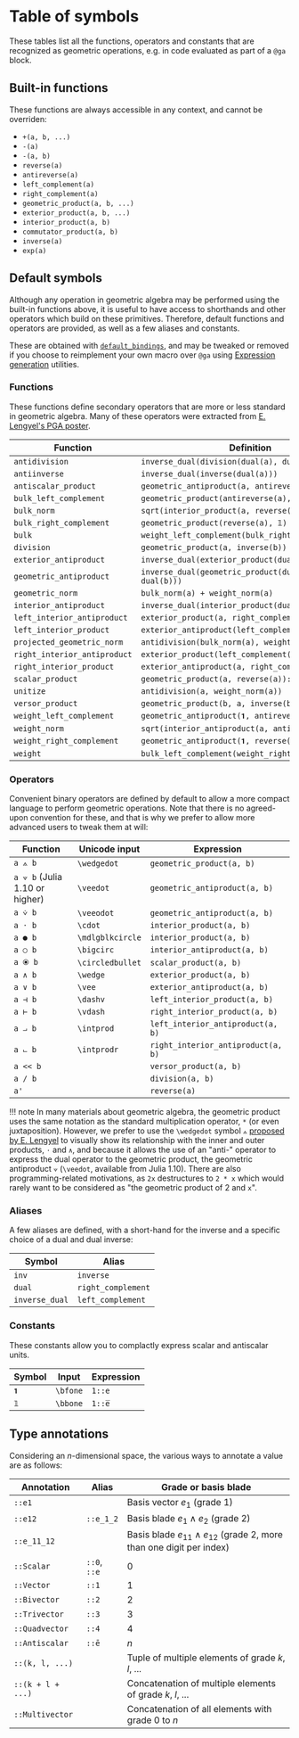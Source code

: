 # Table of symbols

These tables list all the functions, operators and constants that are recognized as geometric operations, e.g. in code evaluated as part of a `@ga` block.

## Built-in functions

These functions are always accessible in any context, and cannot be overriden:
- `+(a, b, ...)`
- `-(a)`
- `-(a, b)`
- `reverse(a)`
- `antireverse(a)`
- `left_complement(a)`
- `right_complement(a)`
- `geometric_product(a, b, ...)`
- `exterior_product(a, b, ...)`
- `interior_product(a, b)`
- `commutator_product(a, b)`
- `inverse(a)`
- `exp(a)`

## Default symbols

Although any operation in geometric algebra may be performed using the built-in functions above, it is useful to have access to shorthands and other operators which build on these primitives. Therefore, default functions and operators are provided, as well as a few aliases and constants.

These are obtained with [`default_bindings`](@ref), and may be tweaked or removed if you choose to reimplement your own macro over `@ga` using [Expression generation](@ref) utilities.

### Functions

These functions define secondary operators that are more or less standard in geometric algebra. Many of these operators were extracted from [E. Lengyel's PGA poster](http://projectivegeometricalgebra.org/projgeomalg.pdf).

| Function | Definition |
|---|---|
`antidivision` | `inverse_dual(division(dual(a), dual(b)))`
`antiinverse` | `inverse_dual(inverse(dual(a)))`
`antiscalar_product` | `geometric_antiproduct(a, antireverse(a))::e̅`
`bulk_left_complement` | `geometric_product(antireverse(a), 𝟙)`
`bulk_norm` | `sqrt(interior_product(a, reverse(a)))::e`
`bulk_right_complement` | `geometric_product(reverse(a), 𝟙)`
`bulk` | `weight_left_complement(bulk_right_complement(a))`
`division` | `geometric_product(a, inverse(b))`
`exterior_antiproduct` | `inverse_dual(exterior_product(dual(a), dual(b)))`
`geometric_antiproduct` | `inverse_dual(geometric_product(dual(a), dual(b)))`
`geometric_norm` | `bulk_norm(a) + weight_norm(a)`
`interior_antiproduct` | `inverse_dual(interior_product(dual(a), dual(b)))`
`left_interior_antiproduct` | `exterior_product(a, right_complement(b))`
`left_interior_product` | `exterior_antiproduct(left_complement(a), b)`
`projected_geometric_norm` | `antidivision(bulk_norm(a), weight_norm(a))`
`right_interior_antiproduct` | `exterior_product(left_complement(a), b)`
`right_interior_product` | `exterior_antiproduct(a, right_complement(b))`
`scalar_product` | `geometric_product(a, reverse(a))::Scalar`
`unitize` | `antidivision(a, weight_norm(a))`
`versor_product` | `geometric_product(b, a, inverse(b))`
`weight_left_complement` | `geometric_antiproduct(𝟏, antireverse(a))`
`weight_norm` | `sqrt(interior_antiproduct(a, antireverse(a)))::e̅`
`weight_right_complement` | `geometric_antiproduct(𝟏, reverse(a))`
`weight` | `bulk_left_complement(weight_right_complement(a))`

### Operators

Convenient binary operators are defined by default to allow a more compact language to perform geometric operations. Note that there is no agreed-upon convention for these, and that is why we prefer to allow more advanced users to tweak them at will:

| Function | Unicode input | Expression |
|---|---|---|
| `a ⟑ b` | `\wedgedot` | `geometric_product(a, b)`
| `a ⟇ b` (Julia 1.10 or higher) | `\veedot` | `geometric_antiproduct(a, b)`
| `a ⩒ b` | `\veeodot` | `geometric_antiproduct(a, b)`
| `a ⋅ b` | `\cdot` | `interior_product(a, b)`
| `a ● b` | `\mdlgblkcircle` | `interior_product(a, b)`
| `a ○ b` | `\bigcirc` | `interior_antiproduct(a, b)`
| `a ⦿ b` | `\circledbullet` | `scalar_product(a, b)`
| `a ∧ b` | `\wedge` | `exterior_product(a, b)`
| `a ∨ b` | `\vee` | `exterior_antiproduct(a, b)`
| `a ⊣ b` | `\dashv` | `left_interior_product(a, b)`
| `a ⊢ b` | `\vdash` | `right_interior_product(a, b)`
| `a ⨼ b` | `\intprod` | `left_interior_antiproduct(a, b)`
| `a ⨽ b` | `\intprodr` | `right_interior_antiproduct(a, b)`
| `a << b` | | `versor_product(a, b)`
| `a / b` | | `division(a, b)`
| `a'` | | `reverse(a)`

!!! note
    In many materials about geometric algebra, the geometric product uses the same notation as the standard multiplication operator, `*` (or even juxtaposition). However, we prefer to use the `\wedgedot` symbol `⟑` [proposed by E. Lengyel](https://terathon.com/blog/projective-geometric-algebra-done-right/) to visually show its relationship with the inner and outer products, `⋅` and `∧`, and because it allows the use of an "anti-" operator to express the dual operator to the geometric product, the geometric antiproduct `⟇` (`\veedot`, available from Julia 1.10).
    There are also programming-related motivations, as `2x` destructures to `2 * x` which would rarely want to be considered as "the geometric product of 2 and `x`".


### Aliases

A few aliases are defined, with a short-hand for the inverse and a specific choice of a dual and dual inverse:

| Symbol | Alias |
|---|---|
| `inv` | `inverse`
| `dual` | `right_complement`
| `inverse_dual` | `left_complement`

### Constants

These constants allow you to complactly express scalar and antiscalar units.

| Symbol | Input | Expression |
|---|---|---|
| `𝟏` | `\bfone` | `1::e`
| `𝟙` | `\bbone` | `1::e̅`

## Type annotations

Considering an $n$-dimensional space, the various ways to annotate a value are as follows:

| Annotation | Alias | Grade or basis blade
|---|---|---|
| `::e1` | | Basis vector $e_1$ (grade 1)
| `::e12` | `::e_1_2` | Basis blade $e_1 \wedge e_2$ (grade 2)
| `::e_11_12` | | Basis blade $e_{11} \wedge e_{12}$ (grade 2, more than one digit per index)
| `::Scalar` | `::0`, `::e` | $0$
| `::Vector` | `::1` | $1$
| `::Bivector` | `::2` | $2$
| `::Trivector` | `::3` | $3$
| `::Quadvector` | `::4` | $4$
| `::Antiscalar` | `::ē` | $n$
| `::(k, l, ...)` | | Tuple of multiple elements of grade $k$, $l$, ...
| `::(k + l + ...)` | | Concatenation of multiple elements of grade $k$, $l$, ...
| `::Multivector` | | Concatenation of all elements with grade $0$ to $n$
